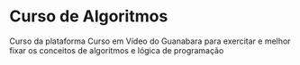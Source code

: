# Curso de Algoritmos
 Curso da plataforma Curso em Vídeo do Guanabara para exercitar e melhor fixar os conceitos de algoritmos e lógica de programação

